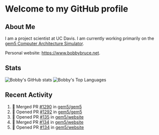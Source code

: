 # Welcome to my GitHub profile

## About Me

I am a project scientist at UC Davis. I am currently working primarily on the [gem5 Computer Architecture Simulator](https://github.com/gem5).

Personal website: <https://www.bobbybruce.net>.

## Stats

![Bobby's GitHub stats](https://github-readme-stats.vercel.app/api?username=bobbyrbruce&show_icons=true&theme=responsive&include_all_commits=true&count_private=true&show=reviews&disable_animations=true)
![Bobby's Top Languages ](https://github-readme-stats.vercel.app/api/top-langs/?username=bobbyrbruce&layout=compact&theme=responsive&count_private=true&langs_count=10&disable_animations=true)

## Recent Activity

<!--START_SECTION:activity-->
1. 🎉 Merged PR [#1290](https://github.com/gem5/gem5/pull/1290) in [gem5/gem5](https://github.com/gem5/gem5)
2. 💪 Opened PR [#1292](https://github.com/gem5/gem5/pull/1292) in [gem5/gem5](https://github.com/gem5/gem5)
3. 💪 Opened PR [#135](https://github.com/gem5/website/pull/135) in [gem5/website](https://github.com/gem5/website)
4. 🎉 Merged PR [#134](https://github.com/gem5/website/pull/134) in [gem5/website](https://github.com/gem5/website)
5. 💪 Opened PR [#134](https://github.com/gem5/website/pull/134) in [gem5/website](https://github.com/gem5/website)
<!--END_SECTION:activity-->
